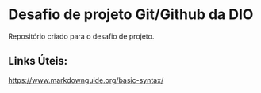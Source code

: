 # Desafio de projeto Git/Github da DIO
Repositório criado para o desafio de projeto.

## Links Úteis:
https://www.markdownguide.org/basic-syntax/

